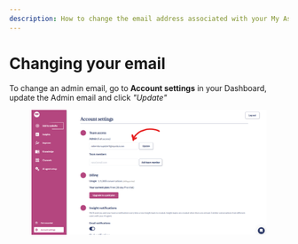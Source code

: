 ```yaml
---
description: How to change the email address associated with your My AskAI account
---
```


# Changing your email

To change an admin email, go to **Account settings** in your Dashboard, update the Admin email and click _"Update"_

<figure><img src="../../.gitbook/assets/image (464).png" alt=""><figcaption></figcaption></figure>
